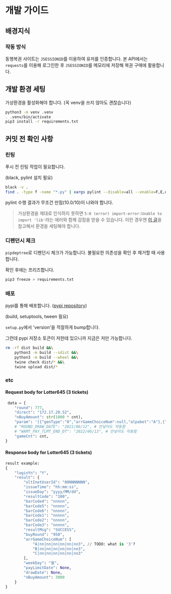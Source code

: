 # 개발 가이드

## 배경지식

### 작동 방식

동행복권 사이트는 `JSESSIONID`를 이용하여 유저를 인증합니다. 본 API에서는 `requests`를 이용해 로그인한 후 `JSESSIONID`를 메모리에 저장해 복권 구매에 활용합니다.

## 개발 환경 세팅

가상환경을 활성화해야 합니다. (꼭 venv을 쓰지 않아도 괜찮습니다)

```sh
python3 -m venv .venv
. .venv/bin/activate
pip3 install -r requirements.txt
```

## 커밋 전 확인 사항

### 린팅

푸시 전 린팅 작업이 필요합니다.

(black, pylint 설치 필요)

```sh
black -v .
find . -type f -name "*.py" | xargs pylint --disable=all --enable=F,E,unreachable,duplicate-key,unnecessary-semicolon,global-variable-not-assigned,unused-variable,binary-op-exception,bad-format-string,anomalous-backslash-in-string,bad-open-mode --disable=E0402 --msg-template='{line}:{column} ({category}) {symbol}:{msg}' --reports=n --output-format=text
```

pylint 수행 결과가 무조건 만점(10.0/10)이 나와야 합니다.

> 가상환경을 제대로 인식하지 못하면 `5:0 (error) import-error:Unable to import 'lib'`라는 에러와 함께 감점을 받을 수 있습니다. 이런 경우엔 [이 글](https://stackoverflow.com/a/53908601/8556340)을 참고해서 환경을 세팅해야 합니다.

### 디펜던시 체크

`pipdeptree`로 디펜던시 체크가 가능합니다. 불필요한 의존성을 확인 후 제거할 때 사용합니다.

확인 후에는 프리즈합니다.

```sh
pip3 freeze > requirements.txt
```

### 배포

pypi를 통해 배포합니다. ([pypi repository](https://pypi.org/project/dhapi/))

(build, setuptools, tween 필요)

`setup.py`에서 'version'을 적절하게 bump합니다.

그런데 pypi 저장소 토큰이 저한테 있으니까 지금은 저만 가능합니다.

```sh
rm -rf dist build &&\
    python3 -m build --sdist &&\
    python3 -m build --wheel &&\
    twine check dist/* &&\
    twine upload dist/*
```

### etc

#### Request body for Lotter645 (3 tickets)

```python
 data = {
    "round": 777,
    "direct": "172.17.20.52",
    "nBuyAmount": str(1000 * cnt),
    "param": '[{"genType":"0","arrGameChoiceNum":null,"alpabet":"A"},{"genType":"0","arrGameChoiceNum":null,"alpabet":"B"},{"genType":"0","arrGameChoiceNum":null,"alpabet":"C"}]',
    # "ROUND_DRAW_DATE": "2021/06/12", # 안넣어도 작동함
    # "WAMT_PAY_TLMT_END_DT": "2022/06/13", # 안넣어도 작동함
    "gameCnt": cnt,
}
```

#### Response body for Lotter645 (3 tickets)

```python
result example:
{
    "loginYn": "Y",
    "result": {
        "oltInetUserId": "00NNNNNNN",
        "issueTime": "hh:mm:ss",
        "issueDay": "yyyy/MM/dd",
        "resultCode": "100",
        "barCode4": "nnnnn",
        "barCode5": "nnnnn",
        "barCode6": "nnnnn",
        "barCode1": "nnnnn",
        "barCode2": "nnnnn",
        "barCode3": "nnnnn",
        "resultMsg": "SUCCESS",
        "buyRound": "950",
        "arrGameChoiceNum": [
            "A|nn|nn|nn|nn|nn|nn3", // TODO: what is '3'?
            "B|nn|nn|nn|nn|nn|nn3",
            "C|nn|nn|nn|nn|nn|nn3"
        ],
        "weekDay": "월",
        "payLimitDate": None,
        "drawDate": None,
        "nBuyAmount": 3000
    }
}
```
